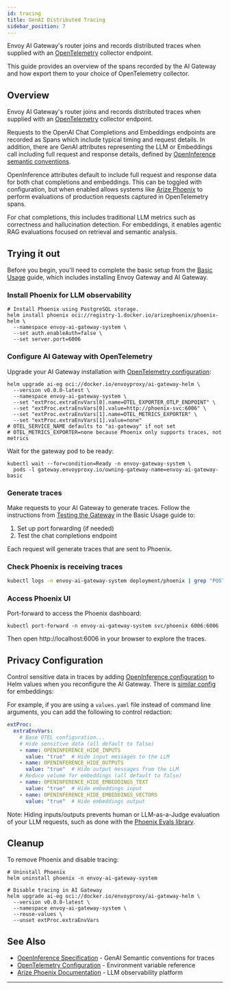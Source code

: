 ```yaml
---
id: tracing
title: GenAI Distributed Tracing
sidebar_position: 7
---
```


Envoy AI Gateway's router joins and records distributed traces when supplied
with an [OpenTelemetry](https://opentelemetry.io/) collector endpoint.

This guide provides an overview of the spans recorded by the AI Gateway and how
export them to your choice of OpenTelemetry collector.

## Overview

Envoy AI Gateway's router joins and records distributed traces when supplied
with an [OpenTelemetry](https://opentelemetry.io/) collector endpoint.

Requests to the OpenAI Chat Completions and Embeddings endpoints are recorded
as Spans which include typical timing and request details. In addition, there
are GenAI attributes representing the LLM or Embeddings call including full
request and response details, defined by [OpenInference semantic conventions][openinference].

OpenInference attributes default to include full request and response data for
both chat completions and embeddings. This can be toggled with configuration,
but when enabled allows systems like [Arize Phoenix][phoenix] to perform
evaluations of production requests captured in OpenTelemetry spans.

For chat completions, this includes traditional LLM metrics such as correctness
and hallucination detection. For embeddings, it enables agentic RAG evaluations
focused on retrieval and semantic analysis.

## Trying it out

Before you begin, you'll need to complete the basic setup from the
[Basic Usage](/docs/getting-started/basic-usage) guide, which includes
installing Envoy Gateway and AI Gateway.

### Install Phoenix for LLM observability

```shell
# Install Phoenix using PostgreSQL storage.
helm install phoenix oci://registry-1.docker.io/arizephoenix/phoenix-helm \
  --namespace envoy-ai-gateway-system \
  --set auth.enableAuth=false \
  --set server.port=6006
```

### Configure AI Gateway with OpenTelemetry

Upgrade your AI Gateway installation with [OpenTelemetry configuration][otel-config]:
```shell
helm upgrade ai-eg oci://docker.io/envoyproxy/ai-gateway-helm \
  --version v0.0.0-latest \
  --namespace envoy-ai-gateway-system \
  --set "extProc.extraEnvVars[0].name=OTEL_EXPORTER_OTLP_ENDPOINT" \
  --set "extProc.extraEnvVars[0].value=http://phoenix-svc:6006" \
  --set "extProc.extraEnvVars[1].name=OTEL_METRICS_EXPORTER" \
  --set "extProc.extraEnvVars[1].value=none"
# OTEL_SERVICE_NAME defaults to "ai-gateway" if not set
# OTEL_METRICS_EXPORTER=none because Phoenix only supports traces, not metrics
```

Wait for the gateway pod to be ready:
```shell
kubectl wait --for=condition=Ready -n envoy-gateway-system \
  pods -l gateway.envoyproxy.io/owning-gateway-name=envoy-ai-gateway-basic
```

### Generate traces

Make requests to your AI Gateway to generate traces. Follow the instructions
from [Testing the Gateway](/docs/getting-started/basic-usage#testing-the-gateway)
in the Basic Usage guide to:

1. Set up port forwarding (if needed)
2. Test the chat completions endpoint

Each request will generate traces that are sent to Phoenix.

### Check Phoenix is receiving traces

```bash
kubectl logs -n envoy-ai-gateway-system deployment/phoenix | grep "POST /v1/traces"
```

### Access Phoenix UI

Port-forward to access the Phoenix dashboard:
```shell
kubectl port-forward -n envoy-ai-gateway-system svc/phoenix 6006:6006
```

Then open http://localhost:6006 in your browser to explore the traces.

## Privacy Configuration

Control sensitive data in traces by adding
[OpenInference configuration][openinference-config] to Helm values when you
reconfigure the AI Gateway. There is [similar config][openinference-embeddings]
for embeddings:

For example, if you are using a `values.yaml` file instead of command line
arguments, you can add the following to control redaction:
```yaml
extProc:
  extraEnvVars:
    # Base OTEL configuration...
    # Hide sensitive data (all default to false)
    - name: OPENINFERENCE_HIDE_INPUTS
      value: "true"  # Hide input messages to the LLM
    - name: OPENINFERENCE_HIDE_OUTPUTS
      value: "true"  # Hide output messages from the LLM
    # Reduce volume for embeddings (all default to false)
    - name: OPENINFERENCE_HIDE_EMBEDDINGS_TEXT
      value: "true"  # Hide embeddings input
    - name: OPENINFERENCE_HIDE_EMBEDDINGS_VECTORS
      value: "true"  # Hide embeddings output
```

Note: Hiding inputs/outputs prevents human or LLM-as-a-Judge evaluation of your
LLM requests, such as done with the [Phoenix Evals library][phoenix-evals].

## Cleanup

To remove Phoenix and disable tracing:

```shell
# Uninstall Phoenix
helm uninstall phoenix -n envoy-ai-gateway-system

# Disable tracing in AI Gateway
helm upgrade ai-eg oci://docker.io/envoyproxy/ai-gateway-helm \
  --version v0.0.0-latest \
  --namespace envoy-ai-gateway-system \
  --reuse-values \
  --unset extProc.extraEnvVars
```

## See Also

- [OpenInference Specification][openinference] - GenAI Semantic conventions for traces
- [OpenTelemetry Configuration][otel-config] - Environment variable reference
- [Arize Phoenix Documentation][phoenix] - LLM observability platform

---
[openinference]: https://github.com/Arize-ai/openinference/tree/main/spec
[openinference-config]: https://github.com/Arize-ai/openinference/blob/main/spec/configuration.md
[openinference-embeddings]: https://github.com/Arize-ai/openinference/blob/main/spec/embedding_spans.md
[otel-config]: https://opentelemetry.io/docs/specs/otel/configuration/sdk-environment-variables/
[phoenix]: https://docs.arize.com/phoenix
[phoenix-evals]: https://arize.com/docs/phoenix/evaluation/llm-evals
